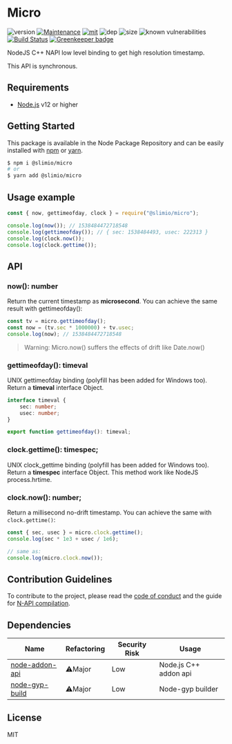 # Micro
![version](https://img.shields.io/badge/dynamic/json.svg?url=https://raw.githubusercontent.com/SlimIO/Micro/master/package.json&query=$.version&label=Version)
[![Maintenance](https://img.shields.io/badge/Maintained%3F-yes-green.svg)](https://github.com/SlimIO/Micro/commit-activity)
[![mit](https://img.shields.io/github/license/Naereen/StrapDown.js.svg)](https://github.com/SlimIO/Micro/blob/master/LICENSE)
![dep](https://img.shields.io/david/SlimIO/Micro)
![size](https://img.shields.io/github/languages/code-size/SlimIO/Micro)
![known vulnerabilities](https://img.shields.io/snyk/vulnerabilities/github/SlimIO/Micro)
[![Build Status](https://travis-ci.com/SlimIO/Micro.svg?branch=master)](https://travis-ci.com/SlimIO/Micro) [![Greenkeeper badge](https://badges.greenkeeper.io/SlimIO/Micro.svg)](https://greenkeeper.io/)

NodeJS C++ NAPI low level binding to get high resolution timestamp.

This API is synchronous.

## Requirements
- [Node.js](https://nodejs.org/en/) v12 or higher

## Getting Started

This package is available in the Node Package Repository and can be easily installed with [npm](https://docs.npmjs.com/getting-started/what-is-npm) or [yarn](https://yarnpkg.com).

```bash
$ npm i @slimio/micro
# or
$ yarn add @slimio/micro
```

## Usage example

```js
const { now, gettimeofday, clock } = require("@slimio/micro");

console.log(now()); // 1538484472718548
console.log(gettimeofday()); // { sec: 1538484493, usec: 222313 }
console.log(clock.now());
console.log(clock.gettime());
```

## API

### now(): number
Return the current timestamp as **microsecond**. You can achieve the same result with gettimeofday():
```js
const tv = micro.gettimeofday();
const now = (tv.sec * 1000000) + tv.usec;
console.log(now); // 1538484472718548
```

> Warning: Micro.now() suffers the effects of drift like Date.now()

### gettimeofday(): timeval
UNIX gettimeofday binding (polyfill has been added for Windows too). Return a **timeval** interface Object.
```ts
interface timeval {
    sec: number;
    usec: number;
}

export function gettimeofday(): timeval;
```

### clock.gettime(): timespec;
UNIX clock_gettime binding (polyfill has been added for Windows too). Return a **timespec** interface Object. This method work like NodeJS process.hrtime.

### clock.now(): number;
Return a millisecond no-drift timestamp. You can achieve the same with `clock.gettime()`:

```js
const { sec, usec } = micro.clock.gettime();
console.log(sec * 1e3 + usec / 1e6);

// same as:
console.log(micro.clock.now());
```

## Contribution Guidelines
To contribute to the project, please read the [code of conduct](https://github.com/SlimIO/Governance/blob/master/COC_POLICY.md) and the guide for [N-API compilation](https://github.com/SlimIO/Governance/blob/master/docs/native_addons.md).

## Dependencies

|Name|Refactoring|Security Risk|Usage|
|---|---|---|---|
|[node-addon-api](https://github.com/nodejs/node-addon-api)|⚠️Major|Low|Node.js C++ addon api|
|[node-gyp-build](https://github.com/prebuild/node-gyp-build)|⚠️Major|Low|Node-gyp builder|

## License
MIT

